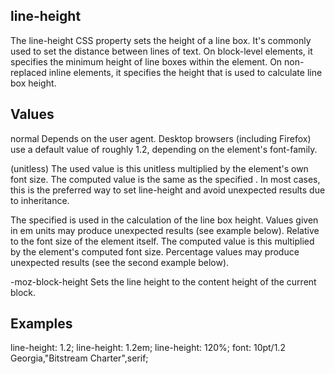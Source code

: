 ## line-height

The line-height CSS property sets the height of a line box. It's commonly used to set the distance between lines of text. On block-level elements, it specifies the minimum height of line boxes within the element. On non-replaced inline elements, it specifies the height that is used to calculate line box height.


## Values

normal
Depends on the user agent. Desktop browsers (including Firefox) use a default value of roughly 1.2, depending on the element's font-family.

<number> (unitless)
The used value is this unitless <number> multiplied by the element's own font size. The computed value is the same as the specified <number>. In most cases, this is the preferred way to set line-height and avoid unexpected results due to inheritance.

<length>
The specified <length> is used in the calculation of the line box height. Values given in em units may produce unexpected results (see example below).

<percentage>
Relative to the font size of the element itself. The computed value is this <percentage> multiplied by the element's computed font size. Percentage values may produce unexpected results (see the second example below).

-moz-block-height 
Sets the line height to the content height of the current block.

## Examples

line-height: 1.2;
line-height: 1.2em;
line-height: 120%;
font: 10pt/1.2  Georgia,"Bitstream Charter",serif;